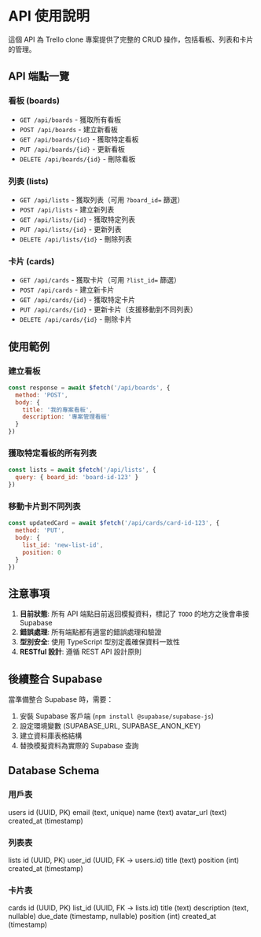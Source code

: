 # API 使用說明

這個 API 為 Trello clone 專案提供了完整的 CRUD 操作，包括看板、列表和卡片的管理。

## API 端點一覽

### 看板 (boards)
- `GET /api/boards` - 獲取所有看板
- `POST /api/boards` - 建立新看板
- `GET /api/boards/{id}` - 獲取特定看板
- `PUT /api/boards/{id}` - 更新看板
- `DELETE /api/boards/{id}` - 刪除看板

### 列表 (lists)  
- `GET /api/lists` - 獲取列表（可用 `?board_id=` 篩選）
- `POST /api/lists` - 建立新列表
- `GET /api/lists/{id}` - 獲取特定列表
- `PUT /api/lists/{id}` - 更新列表
- `DELETE /api/lists/{id}` - 刪除列表

### 卡片 (cards)
- `GET /api/cards` - 獲取卡片（可用 `?list_id=` 篩選）
- `POST /api/cards` - 建立新卡片
- `GET /api/cards/{id}` - 獲取特定卡片
- `PUT /api/cards/{id}` - 更新卡片（支援移動到不同列表）
- `DELETE /api/cards/{id}` - 刪除卡片

## 使用範例

### 建立看板
```javascript
const response = await $fetch('/api/boards', {
  method: 'POST',
  body: {
    title: '我的專案看板',
    description: '專案管理看板'
  }
})
```

### 獲取特定看板的所有列表
```javascript
const lists = await $fetch('/api/lists', {
  query: { board_id: 'board-id-123' }
})
```

### 移動卡片到不同列表
```javascript
const updatedCard = await $fetch('/api/cards/card-id-123', {
  method: 'PUT',
  body: {
    list_id: 'new-list-id',
    position: 0
  }
})
```

## 注意事項

1. **目前狀態**: 所有 API 端點目前返回模擬資料，標記了 `TODO` 的地方之後會串接 Supabase
2. **錯誤處理**: 所有端點都有適當的錯誤處理和驗證
3. **型別安全**: 使用 TypeScript 型別定義確保資料一致性
4. **RESTful 設計**: 遵循 REST API 設計原則

## 後續整合 Supabase

當準備整合 Supabase 時，需要：
1. 安裝 Supabase 客戶端 (`npm install @supabase/supabase-js`)
2. 設定環境變數 (SUPABASE_URL, SUPABASE_ANON_KEY)
3. 建立資料庫表格結構
4. 替換模擬資料為實際的 Supabase 查詢


## Database Schema

### 用戶表
users
    id (UUID, PK)
    email (text, unique)
    name (text)
    avatar_url (text)
    created_at (timestamp)

### 列表表
lists
    id (UUID, PK)
    user_id (UUID, FK → users.id)
    title (text)
    position (int)
    created_at (timestamp)

### 卡片表
cards
    id (UUID, PK)
    list_id (UUID, FK → lists.id)
    title (text)
    description (text, nullable)
    due_date (timestamp, nullable)
    position (int)
    created_at (timestamp)

